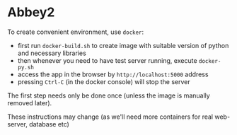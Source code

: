 # Abbey2

To create convenient environment, use `docker`:

- first run `docker-build.sh` to create image with suitable version of python and necessary libraries
- then whenever you need to have test server running, execute `docker-py.sh`
- access the app in the browser by `http://localhost:5000` address
- pressing `Ctrl-C` (in the docker console) will stop the server

The first step needs only be done once (unless the image is manually removed later).

These instructions may change (as we'll need more containers for real web-server, database etc)
